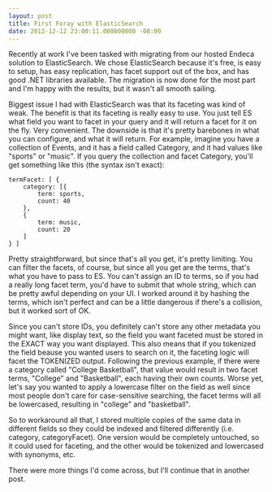 ```yaml
---
layout: post
title: First Foray with ElasticSearch
date: 2012-12-12 23:00:11.000000000 -08:00
---
```

Recently at work I've been tasked with migrating from our hosted Endeca solution to ElasticSearch. We chose ElasticSearch because it's free, is easy to setup, has easy replication, has facet support out of the box, and has good .NET libraries available. The migration is now done for the most part and I'm happy with the results, but it wasn't all smooth sailing.

Biggest issue I had with ElasticSearch was that its faceting was kind of weak. The benefit is that its faceting is really easy to use. You just tell ES what field you want to facet in your query and it will return a facet for it on the fly. Very convenient. The downside is that it's pretty barebones in what you can configure, and what it will return. For example, imagine you have a collection of Events, and it has a field called Category, and it had values like "sports" or "music". If you query the collection and facet Category, you'll get something like this (the syntax isn't exact):

    termFacet: [ {
        category: [{
            term: sports,
            count: 40
        },
        {
            term: music,
            count: 20
        ]
    } ]

Pretty straightforward, but since that's all you get, it's pretty limiting. You can filter the facets, of course, but since all you get are the terms, that's what you have to pass to ES. You can't assign an ID to terms, so if you had a really long facet term, you'd have to submit that whole string, which can be pretty awful depending on your UI. I worked around it by hashing the terms, which isn't perfect and can be a little dangerous if there's a collision, but it worked sort of OK.

Since you can't store IDs, you definitely can't store any other metadata you might want, like display text, so the field you want faceted must be stored in the EXACT way you want displayed. This also means that if you tokenized the field beause you wanted users to search on it, the faceting logic will facet the TOKENIZED output. Following the previous example, if there were a category called "College Basketball", that value would result in two facet terms, "College" and "Basketball", each having their own counts. Worse yet, let's say you wanted to apply a lowercase filter on the field as well since most people don't care for case-sensitive searching, the facet terms will all be lowercased, resulting in "college" and "basketball".

So to workaround all that, I stored multiple copies of the same data in different fields so they could be indexed and filtered differently (i.e. category, categoryFacet). One version would be completely untouched, so it could used for faceting, and the other would be tokenized and lowercased with synonyms, etc.

There were more things I'd come across, but I'll continue that in another post.
